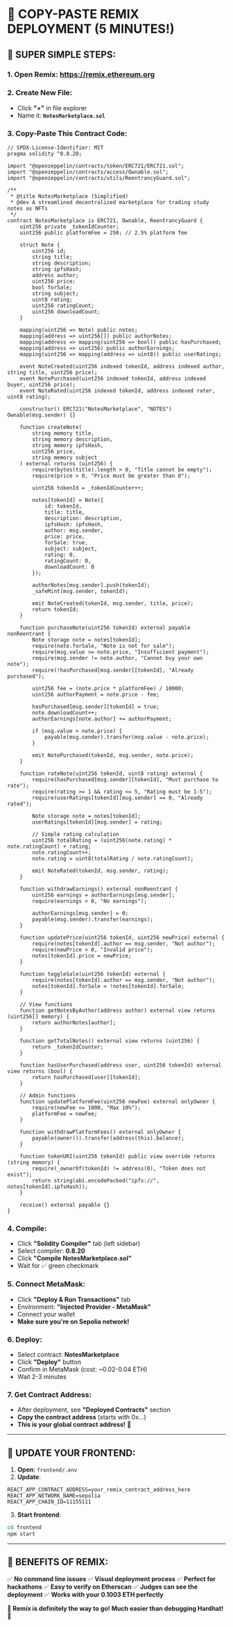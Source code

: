 # 🚀 COPY-PASTE REMIX DEPLOYMENT (5 MINUTES!)

## 🎯 **SUPER SIMPLE STEPS:**

### **1. Open Remix**: https://remix.ethereum.org

### **2. Create New File**: 
- Click **"+"** in file explorer
- Name it: **`NotesMarketplace.sol`**

### **3. Copy-Paste This Contract Code:**

```solidity
// SPDX-License-Identifier: MIT
pragma solidity ^0.8.20;

import "@openzeppelin/contracts/token/ERC721/ERC721.sol";
import "@openzeppelin/contracts/access/Ownable.sol";
import "@openzeppelin/contracts/utils/ReentrancyGuard.sol";

/**
 * @title NotesMarketplace (Simplified)
 * @dev A streamlined decentralized marketplace for trading study notes as NFTs
 */
contract NotesMarketplace is ERC721, Ownable, ReentrancyGuard {
    uint256 private _tokenIdCounter;
    uint256 public platformFee = 250; // 2.5% platform fee
    
    struct Note {
        uint256 id;
        string title;
        string description;
        string ipfsHash;
        address author;
        uint256 price;
        bool forSale;
        string subject;
        uint8 rating;
        uint256 ratingCount;
        uint256 downloadCount;
    }

    mapping(uint256 => Note) public notes;
    mapping(address => uint256[]) public authorNotes;
    mapping(address => mapping(uint256 => bool)) public hasPurchased;
    mapping(address => uint256) public authorEarnings;
    mapping(uint256 => mapping(address => uint8)) public userRatings;

    event NoteCreated(uint256 indexed tokenId, address indexed author, string title, uint256 price);
    event NotePurchased(uint256 indexed tokenId, address indexed buyer, uint256 price);
    event NoteRated(uint256 indexed tokenId, address indexed rater, uint8 rating);

    constructor() ERC721("NotesMarketplace", "NOTES") Ownable(msg.sender) {}

    function createNote(
        string memory title,
        string memory description,
        string memory ipfsHash,
        uint256 price,
        string memory subject
    ) external returns (uint256) {
        require(bytes(title).length > 0, "Title cannot be empty");
        require(price > 0, "Price must be greater than 0");

        uint256 tokenId = _tokenIdCounter++;

        notes[tokenId] = Note({
            id: tokenId,
            title: title,
            description: description,
            ipfsHash: ipfsHash,
            author: msg.sender,
            price: price,
            forSale: true,
            subject: subject,
            rating: 0,
            ratingCount: 0,
            downloadCount: 0
        });

        authorNotes[msg.sender].push(tokenId);
        _safeMint(msg.sender, tokenId);

        emit NoteCreated(tokenId, msg.sender, title, price);
        return tokenId;
    }

    function purchaseNote(uint256 tokenId) external payable nonReentrant {
        Note storage note = notes[tokenId];
        require(note.forSale, "Note is not for sale");
        require(msg.value >= note.price, "Insufficient payment");
        require(msg.sender != note.author, "Cannot buy your own note");
        require(!hasPurchased[msg.sender][tokenId], "Already purchased");

        uint256 fee = (note.price * platformFee) / 10000;
        uint256 authorPayment = note.price - fee;

        hasPurchased[msg.sender][tokenId] = true;
        note.downloadCount++;
        authorEarnings[note.author] += authorPayment;

        if (msg.value > note.price) {
            payable(msg.sender).transfer(msg.value - note.price);
        }

        emit NotePurchased(tokenId, msg.sender, note.price);
    }

    function rateNote(uint256 tokenId, uint8 rating) external {
        require(hasPurchased[msg.sender][tokenId], "Must purchase to rate");
        require(rating >= 1 && rating <= 5, "Rating must be 1-5");
        require(userRatings[tokenId][msg.sender] == 0, "Already rated");

        Note storage note = notes[tokenId];
        userRatings[tokenId][msg.sender] = rating;
        
        // Simple rating calculation
        uint256 totalRating = (uint256(note.rating) * note.ratingCount) + rating;
        note.ratingCount++;
        note.rating = uint8(totalRating / note.ratingCount);

        emit NoteRated(tokenId, msg.sender, rating);
    }

    function withdrawEarnings() external nonReentrant {
        uint256 earnings = authorEarnings[msg.sender];
        require(earnings > 0, "No earnings");

        authorEarnings[msg.sender] = 0;
        payable(msg.sender).transfer(earnings);
    }

    function updatePrice(uint256 tokenId, uint256 newPrice) external {
        require(notes[tokenId].author == msg.sender, "Not author");
        require(newPrice > 0, "Invalid price");
        notes[tokenId].price = newPrice;
    }

    function toggleSale(uint256 tokenId) external {
        require(notes[tokenId].author == msg.sender, "Not author");
        notes[tokenId].forSale = !notes[tokenId].forSale;
    }

    // View functions
    function getNotesByAuthor(address author) external view returns (uint256[] memory) {
        return authorNotes[author];
    }

    function getTotalNotes() external view returns (uint256) {
        return _tokenIdCounter;
    }

    function hasUserPurchased(address user, uint256 tokenId) external view returns (bool) {
        return hasPurchased[user][tokenId];
    }

    // Admin functions
    function updatePlatformFee(uint256 newFee) external onlyOwner {
        require(newFee <= 1000, "Max 10%");
        platformFee = newFee;
    }

    function withdrawPlatformFees() external onlyOwner {
        payable(owner()).transfer(address(this).balance);
    }

    function tokenURI(uint256 tokenId) public view override returns (string memory) {
        require(_ownerOf(tokenId) != address(0), "Token does not exist");
        return string(abi.encodePacked("ipfs://", notes[tokenId].ipfsHash));
    }

    receive() external payable {}
}
```

### **4. Compile:**
- Click **"Solidity Compiler"** tab (left sidebar)
- Select compiler: **0.8.20**
- Click **"Compile NotesMarketplace.sol"**
- Wait for ✅ green checkmark

### **5. Connect MetaMask:**
- Click **"Deploy & Run Transactions"** tab
- Environment: **"Injected Provider - MetaMask"**
- Connect your wallet
- **Make sure you're on Sepolia network!**

### **6. Deploy:**
- Select contract: **NotesMarketplace**
- Click **"Deploy"** button
- Confirm in MetaMask (cost: ~0.02-0.04 ETH)
- Wait 2-3 minutes

### **7. Get Contract Address:**
- After deployment, see **"Deployed Contracts"** section
- **Copy the contract address** (starts with 0x...)
- **This is your global contract address!** 🎉

---

## 🔧 **UPDATE YOUR FRONTEND:**

1. **Open**: `frontend/.env`
2. **Update**:
```env
REACT_APP_CONTRACT_ADDRESS=your_remix_contract_address_here
REACT_APP_NETWORK_NAME=sepolia
REACT_APP_CHAIN_ID=11155111
```

3. **Start frontend**:
```bash
cd frontend
npm start
```

---

## 🎉 **BENEFITS OF REMIX:**

✅ **No command line issues**
✅ **Visual deployment process** 
✅ **Perfect for hackathons**
✅ **Easy to verify on Etherscan**
✅ **Judges can see the deployment**
✅ **Works with your 0.1003 ETH perfectly**

**🚀 Remix is definitely the way to go! Much easier than debugging Hardhat! 🎯**
